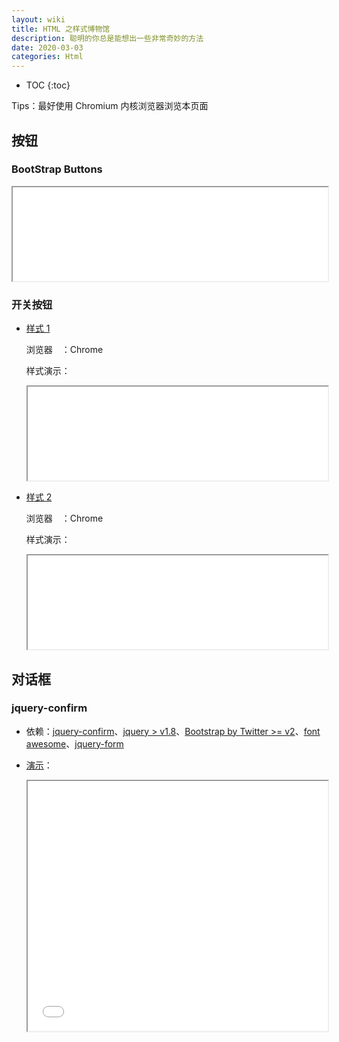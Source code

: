 ```yaml
---
layout: wiki
title: HTML 之样式博物馆
description: 聪明的你总是能想出一些非常奇妙的方法
date: 2020-03-03
categories: Html
---
```


* TOC
{:toc}

Tips：最好使用 Chromium 内核浏览器浏览本页面

## 按钮

### BootStrap Buttons

<iframe src="/assets/html/bootstrap-button.html" width="100%"></iframe>

### 开关按钮

* [样式 1](/assets/html/Switch-button-1.html)

    浏览器　：Chrome

    样式演示：

    <iframe src="/assets/html/Switch-button-1.html" width="100%"></iframe>

* [样式 2](/assets/html/Switch-button-2.html)

    浏览器　：Chrome

    样式演示：

    <iframe src="/assets/html/Switch-button-2.html" width="100%"></iframe>

## 对话框

### jquery-confirm

* 依赖：[jquery-confirm](https://www.bootcdn.cn/jquery-confirm/)、[jquery > v1.8](https://www.bootcdn.cn/jquery/)、[Bootstrap by Twitter >= v2](https://www.bootcdn.cn/twitter-bootstrap/)、[font awesome](https://cdn.bootcss.com/font-awesome/)、[jquery-form](https://cdn.bootcss.com/jquery.form/)

* [演示](/assets/html/jquery-confirm.html)：

    <iframe src="/assets/html/jquery-confirm.html" width="100%" height="400px"></iframe>


